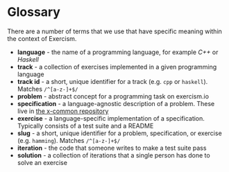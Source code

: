 # Glossary

There are a number of terms that we use that have specific meaning within the
context of Exercism.

- **language** - the name of a programming language, for example _C++_ or _Haskell_
- **track** - a collection of exercises implemented in a given programming language
- **track id** - a short, unique identifier for a track (e.g. `cpp` or `haskell`). Matches `/^[a-z-]+$/`
- **problem** - abstract concept for a programming task on exercism.io
- **specification** - a language-agnostic description of a problem. These live in [the x-common repository][x-common-repo]
- **exercise** - a language-specific implementation of a specification. Typically consists of a test suite and a README
- **slug** - a short, unique identifier for a problem, specification, or exercise (e.g. `hamming`). Matches `/^[a-z-]+$/`
- **iteration** - the code that someone writes to make a test suite pass
- **solution** - a collection of iterations that a single person has done to solve an exercise

[x-common-repo]: https://github.com/exercism/x-common
